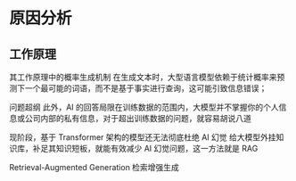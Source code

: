 # 原因分析
## 工作原理
其工作原理中的概率生成机制
在生成文本时，大型语言模型依赖于统计概率来预测下一个最可能的词语，而不是基于事实进行查询，这可能引致信息错误；

问题超纲
此外，AI 的回答局限在训练数据的范围内，大模型并不掌握你的个人信息或公司内部的私有信息，对于超出训练数据的问题，就容易胡说八道


现阶段，基于 Transformer 架构的模型还无法彻底杜绝 AI 幻觉
给大模型外挂知识库，补足其知识短板，就能有效减少 AI 幻觉问题，这一方法就是 RAG

Retrieval-Augmented Generation
检索增强生成


